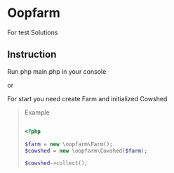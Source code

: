 # Oopfarm
 For test Solutions
 

## Instruction

Run php main.php in your console

or

For start you need create Farm and initialized Сowshed

>Example
>```php
>
><?php
>
>$farm = new \oopfarm\Farm();
>$cowshed = new \oopfarm\Сowshed($farm);
>
>$cowshed->collect();
>
>```
  
